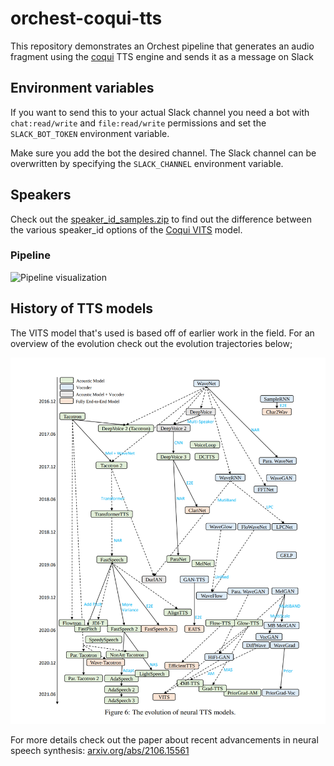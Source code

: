# orchest-coqui-tts
This repository demonstrates an Orchest pipeline that generates an audio fragment using the [coqui](https://github.com/coqui-ai/TTS) TTS engine and sends it as a message on Slack

## Environment variables
If you want to send this to your actual Slack channel you need a bot with `chat:read/write` and `file:read/write` permissions and set the `SLACK_BOT_TOKEN` environment variable.

Make sure you add the bot the desired channel. The Slack channel can be overwritten by specifying the `SLACK_CHANNEL` environment variable.


## Speakers

Check out the [speaker_id_samples.zip](speaker_id_samples.zip) to find out the difference between the various speaker_id options of the [Coqui VITS](https://tts.readthedocs.io/en/latest/models/vits.html) model.

### Pipeline

![Pipeline visualization](https://pviz.orchest.io/?pipeline=https://github.com/ricklamers/orchest-coqui-tts/blob/main/main.orchest)

## History of TTS models

The VITS model that's used is based off of earlier work in the field. For an overview of the evolution check out the evolution trajectories below;

![Evolution of TTS models](tts-history.png)

For more details check out the paper about recent advancements in neural speech synthesis: [arxiv.org/abs/2106.15561](https://arxiv.org/abs/2106.15561)
